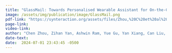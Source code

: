 ```yaml
---
title: "GlassMail: Towards Personalised Wearable Assistant for On-the-Go Email Creation on Smart Glasses"
image: /assets/img/publication/image/GlassMail.png
pdf-link: "https://synteraction.org/assets/files/Zhou,%20C%20et%20al%202024%20-%20GlassMail%20Towards%20Personalised%20Wearable%20Assistant%20for%20On-the-Go%20Email%20Creation%20on%20Smart%20Glasses.pdf"
page-link:
video-link:
author: "Chen Zhou, Zihan Yan, Ashwin Ram, Yue Gu, Yan Xiang, Can Liu, Yun Huang, Wei Tsang Ooi, Shengdong Zhao"
date-text:
date:  2024-07-01 23:43:45 -0500
---
```





